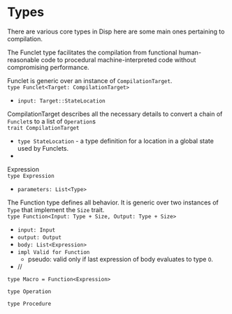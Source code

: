 # Types

There are various core types in Disp here are some main ones pertaining to compilation.

The Funclet type facilitates the compilation from functional human-reasonable code to procedural machine-interpreted code without compromising performance.

Funclet is generic over an instance of `CompilationTarget`.
\
`type Funclet<Target: CompilationTarget>`
 - `input: Target::StateLocation`

CompilationTarget describes all the necessary details to convert a chain of `Funclet`s to a list of `Operation`s 
\
`trait CompilationTarget`
 - `type StateLocation` - a type definition for a location in a global state used by Funclets.
 - 

Expression
\
`type Expression`
 - `parameters: List<Type>`

The Function type defines all behavior. It is generic over two instances of `Type` that implement the `Size` trait.
\
`type Function<Input: Type + Size, Output: Type + Size>`
 - `input: Input`
 - `output: Output`
 - `body: List<Expression>`
 - `impl Valid for Function`
   - pseudo: valid only if last expression of body evaluates to type `O`.
 - // 

`type Macro = Function<Expression>`

`type Operation`

`type Procedure`


